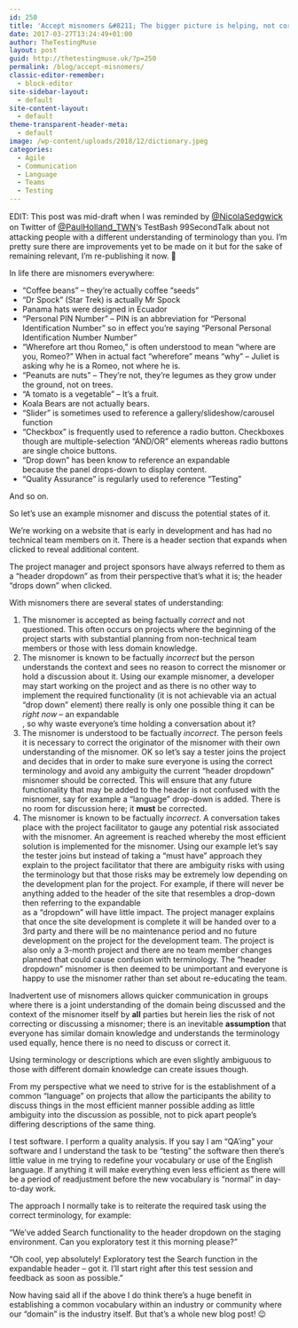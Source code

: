 ```yaml
---
id: 250
title: 'Accept misnomers &#8211; The bigger picture is helping, not correcting language'
date: 2017-03-27T13:24:49+01:00
author: TheTestingMuse
layout: post
guid: http://thetestingmuse.uk/?p=250
permalink: /blog/accept-misnomers/
classic-editor-remember:
  - block-editor
site-sidebar-layout:
  - default
site-content-layout:
  - default
theme-transparent-header-meta:
  - default
image: /wp-content/uploads/2018/12/dictionary.jpeg
categories:
  - Agile
  - Communication
  - Language
  - Teams
  - Testing
---
```

EDIT: This post was mid-draft when I was reminded by <a style="font-size: 15px; background-color: #ffffff;" href="https://twitter.com/nicolasedgwick" target="_blank" rel="noopener noreferrer">@NicolaSedgwick</a> on Twitter of <a style="font-size: 15px; background-color: #ffffff;" href="https://twitter.com/PaulHolland_TWN" target="_blank" rel="noopener noreferrer">@PaulHolland_TWN</a>&#8216;s TestBash 99SecondTalk about not attacking people with a different understanding of terminology than you. I&#8217;m pretty sure there are improvements yet to be made on it but for the sake of remaining relevant, I&#8217;m re-publishing it now. 🙂

In life there are misnomers everywhere:

  * &#8220;Coffee beans&#8221; &#8211; they&#8217;re actually coffee &#8220;seeds&#8221;
  * &#8220;Dr Spock&#8221; (Star Trek) is actually Mr Spock
  * Panama hats were designed in Ecuador
  * &#8220;Personal PIN Number&#8221; &#8211; PIN is an abbreviation for &#8220;Personal Identification Number&#8221; so in effect you&#8217;re saying &#8220;Personal Personal Identification Number Number&#8221;
  * &#8220;Wherefore art thou Romeo,&#8221; is often understood to mean &#8220;where are you, Romeo?&#8221; When in actual fact &#8220;wherefore&#8221; means &#8220;why&#8221; &#8211; Juliet is asking why he is a Romeo, not where he is.
  * &#8220;Peanuts are nuts&#8221; &#8211; They&#8217;re not, they&#8217;re legumes as they grow under the ground, not on trees.
  * &#8220;A tomato is a vegetable&#8221; &#8211; It&#8217;s a fruit.
  * Koala Bears are not actually bears.
  * &#8220;Slider&#8221; is sometimes used to reference a gallery/slideshow/carousel function
  * &#8220;Checkbox&#8221; is frequently used to reference a radio button. Checkboxes though are multiple-selection &#8220;AND/OR&#8221; elements whereas radio buttons are single choice buttons.
  * &#8220;Drop down&#8221; has been know to reference an expandable  
    because the panel drops-down to display content.
  * &#8220;Quality Assurance&#8221; is regularly used to reference &#8220;Testing&#8221;

And so on.

So let&#8217;s use an example misnomer and discuss the potential states of it.

We&#8217;re working on a website that is early in development and has had no technical team members on it. There is a header section that expands when clicked to reveal additional content.

The project manager and project sponsors have always referred to them as a &#8220;header dropdown&#8221; as from their perspective that&#8217;s what it is; the header &#8220;drops down&#8221; when clicked.

With misnomers there are several states of understanding:

  1. The misnomer is accepted as being factually _correct_ and not questioned. This often occurs on projects where the beginning of the project starts with substantial planning from non-technical team members or those with less domain knowledge.
  2. The misnomer is known to be factually _incorrect_ but the person understands the context and sees no reason to correct the misnomer or hold a discussion about it. Using our example misnomer, a developer may start working on the project and as there is no other way to implement the required functionality (it is not achievable via an actual &#8220;drop down&#8221; element) there really is only one possible thing it can be _right now_ &#8211; an expandable  
    , so why waste everyone&#8217;s time holding a conversation about it?
  3. The misnomer is understood to be factually _incorrect_. The person feels it is necessary to correct the originator of the misnomer with their own understanding of the misnomer. OK so let&#8217;s say a tester joins the project and decides that in order to make sure everyone is using the correct terminology and avoid any ambiguity the current &#8220;header dropdown&#8221; misnomer should be corrected. This will ensure that any future functionality that may be added to the header is not confused with the misnomer, say for example a &#8220;language&#8221; drop-down is added. There is no room for discussion here; it **must** be corrected.
  4. The misnomer is known to be factually _incorrect_. A conversation takes place with the project facilitator to gauge any potential risk associated with the misnomer. An agreement is reached whereby the most efficient solution is implemented for the misnomer. Using our example let&#8217;s say the tester joins but instead of taking a &#8220;must have&#8221; approach they explain to the project facilitator that there are ambiguity risks with using the terminology but that those risks may be extremely low depending on the development plan for the project. For example, if there will never be anything added to the header of the site that resembles a drop-down then referring to the expandable  
    as a &#8220;dropdown&#8221; will have little impact. The project manager explains that once the site development is complete it will be handed over to a 3rd party and there will be no maintenance period and no future development on the project for the development team. The project is also only a 3-month project and there are no team member changes planned that could cause confusion with terminology. The &#8220;header dropdown&#8221; misnomer is then deemed to be unimportant and everyone is happy to use the misnomer rather than set about re-educating the team.

Inadvertent use of misnomers allows quicker communication in groups where there is a joint understanding of the domain being discussed and the context of the misnomer itself by **all** parties but herein lies the risk of not correcting or discussing a misnomer; there is an inevitable **assumption** that everyone has similar domain knowledge and understands the terminology used equally, hence there is no need to discuss or correct it.

Using terminology or descriptions which are even slightly ambiguous to those with different domain knowledge can create issues though.

From my perspective what we need to strive for is the establishment of a common &#8220;language&#8221; on projects that allow the participants the ability to discuss things in the most efficient manner possible adding as little ambiguity into the discussion as possible, not to pick apart people&#8217;s differing descriptions of the same thing.

I test software. I perform a quality analysis. If you say I am &#8220;QA&#8217;ing&#8221; your software and I understand the task to be &#8220;testing&#8221; the software then there&#8217;s little value in me trying to redefine your vocabulary or use of the English language. If anything it will make everything even less efficient as there will be a period of readjustment before the new vocabulary is &#8220;normal&#8221; in day-to-day work.

The approach I normally take is to reiterate the required task using the correct terminology, for example:

&#8220;We&#8217;ve added Search functionality to the header dropdown on the staging environment. Can you exploratory test it this morning please?&#8221;

&#8220;Oh cool, yep absolutely! Exploratory test the Search function in the expandable header &#8211; got it. I&#8217;ll start right after this test session and feedback as soon as possible.&#8221;

Now having said all if the above I do think there&#8217;s a huge benefit in establishing a common vocabulary within an industry or community where our &#8220;domain&#8221; is the industry itself. But that&#8217;s a whole new blog post! 😉